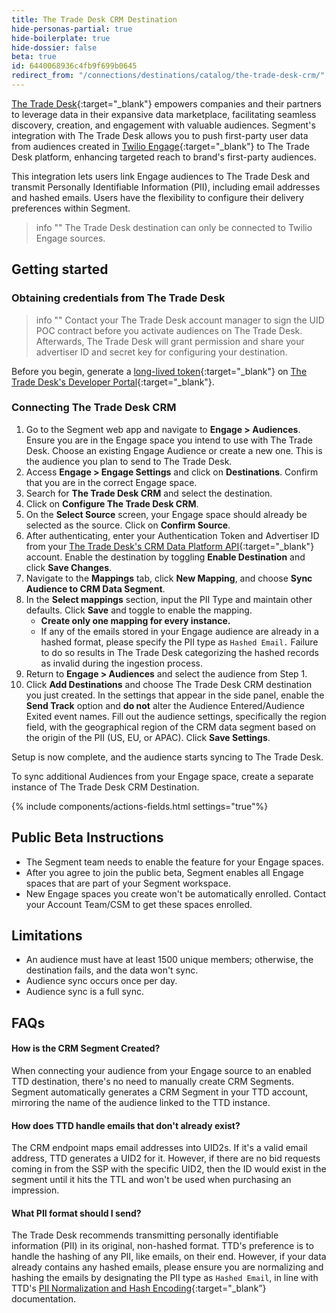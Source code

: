 ```yaml
---
title: The Trade Desk CRM Destination
hide-personas-partial: true
hide-boilerplate: true
hide-dossier: false
beta: true
id: 6440068936c4fb9f699b0645
redirect_from: "/connections/destinations/catalog/the-trade-desk-crm/"
---
```


[The Trade Desk](https://www.thetradedesk.com/us){:target="_blank"} empowers companies and their partners to leverage data in their expansive data marketplace, facilitating seamless discovery, creation, and engagement with valuable audiences. Segment's integration with The Trade Desk allows you to push first-party user data from audiences created in [Twilio Engage](https://www.twilio.com/en-us/engage){:target="_blank"} to The Trade Desk platform, enhancing targeted reach to brand's first-party audiences.

This integration lets users link Engage audiences to The Trade Desk and transmit Personally Identifiable Information (PII), including email addresses and hashed emails. Users have the flexibility to configure their delivery preferences within Segment.

> info ""
> The Trade Desk destination can only be connected to Twilio Engage sources.

## Getting started

### Obtaining credentials from The Trade Desk

> info ""
> Contact your The Trade Desk account manager to sign the UID POC contract before you activate audiences on The Trade Desk. Afterwards, The Trade Desk will grant permission and share your advertiser ID and secret key for configuring your destination.

Before you begin, generate a [long-lived token](https://partner.thetradedesk.com/v3/portal/api/doc/Authentication#ui-method-create){:target="_blank"} on [The Trade Desk's Developer Portal](https://api.thetradedesk.com/v3/tokens){:target="_blank"}.

### Connecting The Trade Desk CRM

1. Go to the Segment web app and navigate to **Engage > Audiences**. Ensure you are in the Engage space you intend to use with The Trade Desk. Choose an existing Engage Audience or create a new one. This is the audience you plan to send to The Trade Desk.
2. Access **Engage > Engage Settings** and click on **Destinations**. Confirm that you are in the correct Engage space.
3. Search for **The Trade Desk CRM** and select the destination.
4. Click on **Configure The Trade Desk CRM**.
5. On the **Select Source** screen, your Engage space should already be selected as the source. Click on **Confirm Source**.
6. After authenticating, enter your Authentication Token and Advertiser ID from your [The Trade Desk's CRM Data Platform API](https://api.thetradedesk.com/v3/portal/data/doc/DataIntegrateCRMData){:target="_blank"} account. Enable the destination by toggling **Enable Destination** and click **Save Changes**.
7. Navigate to the **Mappings** tab, click **New Mapping**, and choose **Sync Audience to CRM Data Segment**.
8. In the **Select mappings** section, input the PII Type and maintain other defaults. Click **Save** and toggle to enable the mapping.
   - **Create only one mapping for every instance.**
   - If any of the emails stored in your Engage audience are already in a hashed format, please specify the PII type as `Hashed Email.` Failure to do so results in The Trade Desk categorizing the hashed records as invalid during the ingestion process. 
9. Return to **Engage > Audiences** and select the audience from Step 1.
10. Click **Add Destinations** and choose The Trade Desk CRM destination you just created. In the settings that appear in the side panel, enable the **Send Track** option and **do not** alter the Audience Entered/Audience Exited event names. Fill out the audience settings, specifically the region field, with the geographical region of the CRM data segment based on the origin of the PII (US, EU, or APAC). Click **Save Settings**.

Setup is now complete, and the audience starts syncing to The Trade Desk.

To sync additional Audiences from your Engage space, create a separate instance of The Trade Desk CRM Destination.

{% include components/actions-fields.html settings="true"%}

## Public Beta Instructions

* The Segment team needs to enable the feature for your Engage spaces.
* After you agree to join the public beta, Segment enables all Engage spaces that are part of your Segment workspace.
* New Engage spaces you create won't be automatically enrolled. Contact your Account Team/CSM to get these spaces enrolled.

## Limitations

* An audience must have at least 1500 unique members; otherwise, the destination fails, and the data won't sync.
* Audience sync occurs once per day.
* Audience sync is a full sync.

## FAQs

#### How is the CRM Segment Created?

When connecting your audience from your Engage source to an enabled TTD destination, there's no need to manually create CRM Segments. Segment automatically generates a CRM Segment in your TTD account, mirroring the name of the audience linked to the TTD instance.

#### How does TTD handle emails that don't already exist?

The CRM endpoint maps email addresses into UID2s. If it's a valid email address, TTD generates a UID2 for it. However, if there are no bid requests coming in from the SSP with the specific UID2, then the ID would exist in the segment until it hits the TTL and won't be used when purchasing an impression.

#### What PII format should I send?

The Trade Desk recommends transmitting personally identifiable information (PII) in its original, non-hashed format. TTD's preference is to handle the hashing of any PII, like emails, on their end. However, if your data already contains any hashed emails, please ensure you are normalizing and hashing the emails by designating the PII type as `Hashed Email`, in line with TTD's [PII Normalization and Hash Encoding](https://api.thetradedesk.com/v3/portal/data/doc/DataPiiNormalization){:target="_blank”} documentation.
